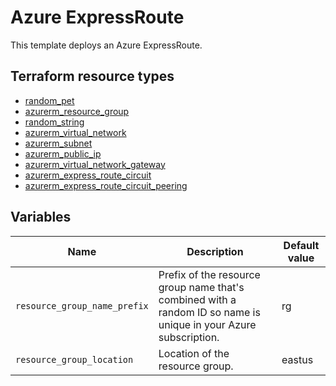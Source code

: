 # Azure ExpressRoute

This template deploys an Azure ExpressRoute.

## Terraform resource types

- [random_pet](https://registry.terraform.io/providers/hashicorp/random/latest/docs/resources/pet)
- [azurerm_resource_group](https://registry.terraform.io/providers/hashicorp/azurerm/latest/docs/resources/resource_group)
- [random_string](https://registry.terraform.io/providers/hashicorp/random/latest/docs/resources/string)
- [azurerm_virtual_network](https://registry.terraform.io/providers/hashicorp/azurerm/latest/docs/resources/virtual_network)
- [azurerm_subnet](https://registry.terraform.io/providers/hashicorp/azurerm/latest/docs/resources/subnet)
- [azurerm_public_ip](https://registry.terraform.io/providers/hashicorp/azurerm/latest/docs/resources/public_ip)
- [azurerm_virtual_network_gateway](https://registry.terraform.io/providers/hashicorp/azurerm/latest/docs/resources/virtual_network_gateway)
- [azurerm_express_route_circuit](https://registry.terraform.io/providers/hashicorp/azurerm/latest/docs/resources/express_route_circuit)
- [azurerm_express_route_circuit_peering](https://registry.terraform.io/providers/hashicorp/azurerm/latest/docs/resources/express_route_circuit_peering)

## Variables

| Name | Description | Default value |
|-|-|-|
| `resource_group_name_prefix` | Prefix of the resource group name that's combined with a random ID so name is unique in your Azure subscription. | rg |
| `resource_group_location` | Location of the resource group. | eastus |
